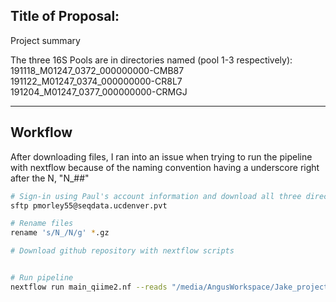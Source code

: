 Title of Proposal:
------------

Project summary

The three 16S Pools are in directories named (pool 1-3 respectively):
191118_M01247_0372_000000000-CMB87
191122_M01247_0374_000000000-CR8L7
191204_M01247_0377_000000000-CRMGJ



***
## Workflow

After downloading files, I ran into an issue when trying to run the pipeline with nextflow because of the naming convention having a underscore right after the N, "N_##"

```bash
# Sign-in using Paul's account information and download all three directories above.
sftp pmorley55@seqdata.ucdenver.pvt 

# Rename files
rename 's/N_/N/g' *.gz

# Download github repository with nextflow scripts


# Run pipeline
nextflow run main_qiime2.nf --reads "/media/AngusWorkspace/Jake_project/*_R{1,2}_001.fastq.gz" --output Jake_qiime2 -profile local --metadata "/media/AngusWorkspace/run_Jake/jake_metadata.tsv" --classifier "/media/AngusWorkspace/run_Jake/bioinformatic-nextflow-pipelines/gg-13-8-99-515-806-nb-classifier.qza"
```
